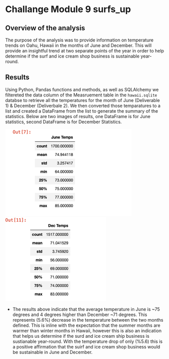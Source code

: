 # Challange Module 9 surfs_up

## Overview of the analysis
The purpose of the analysis was to provide information on temperature trends on Oahu, Hawaii in the months of June and December. This will provide an insightful trend at two separate points of the year in order to help determine if the surf and ice cream shop business is sustainable year-round. 

## Results 
Using Python, Pandas functions and methods, as well as SQLAlchemy we filtereted the data column of the Measruement table in the `hawaii.sqlite` databse to retrieve all the temperatures for the month of June (Deliverable 1) & December (Deliverbale 2). We then converted those temparatures to a list and created a DataFrame from the list to generate the summary of the statistics. Below are two images of results, one DataFrame is for June statistics, second DataFrame is for December Statistics. 

![This is an image](https://github.com/AleksKostrycka/surfs_up/blob/main/Resources/Summary%20of%20June%20Statistics.png?raw=true)
![This is an image](https://github.com/AleksKostrycka/surfs_up/blob/main/Resources/Summary%20of%20December%20Statistics.png?raw=true)

* The results above indicate that the average temperature in June is ~75 degrees and 4 degrees higher than December ~71 degrees. This represents (5.6%) decrease in the temperature between the two months defined. This is inline with the expectation that the summer months are warmer than winter  months in Hawaii, however this is also an indication that helps us determine if the surd and ice cream ship business is sustianable year-round. With the temperature drop of only (%5.6) this is a positive affirmation that the suirf and ice cream shop business would be sustainable in June and December. 
